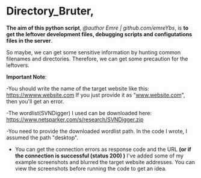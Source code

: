 # Directory_Bruter, 

**The aim of this python script**, _@author Emre | github.com/emreYbs_, is **to get the leftover development files, debugging scripts and configutations files in the server**.

So maybe, we can get some sensitive information by hunting common filenames and directories. 
Therefore, we can get some precaution for the leftovers.

**Important Note**:

-You should write the name of the target website like this: https://wwww.website.com  If you just provide it as "www.website.com", then you'll get an error.

-The wordlist(SVNDigger) I used can be downloaded here: https://www.netsparker.com/s/research/SVNDigger.zip

-You need to provide the downloaded wordlist path. In the code I wrote, I assumed the path "desktop".

- You can get the connection errors as response code and the URL **(or if the connection is successful (status 200) )** I've added some of my example screenshots and blurred the target website addresses. You can view the screenshots before running the code to get an idea.

